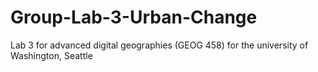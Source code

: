 # Group-Lab-3-Urban-Change
Lab 3 for advanced digital geographies (GEOG 458) for the university of Washington, Seattle
